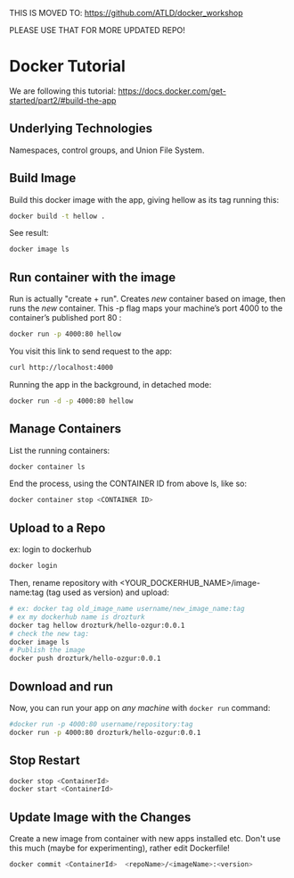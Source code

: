 THIS IS MOVED TO: 
https://github.com/ATLD/docker_workshop

PLEASE USE THAT FOR MORE UPDATED REPO!


# Docker Tutorial
We are following this tutorial: https://docs.docker.com/get-started/part2/#build-the-app

## Underlying Technologies
Namespaces, control groups, and Union File System. 

## Build Image
Build this docker image with the app, giving hellow as its tag running this:
```bash
docker build -t hellow .
```
See result:
```bash
docker image ls
```
## Run container with the image
Run is actually "create + run". Creates *new* container based on image, then runs the *new* container.
This -p flag maps your machine’s port 4000 to the container’s published port 80 :
```bash
docker run -p 4000:80 hellow
```

You visit this link to send request to the app:
```bash
curl http://localhost:4000
```

Running the app in the background, in detached mode:
```bash
docker run -d -p 4000:80 hellow
```
## Manage Containers
List the running containers:
```bash
docker container ls
```

End the process, using the CONTAINER ID from above ls, like so:
```bash
docker container stop <CONTAINER ID>
```
## Upload to a Repo
ex: login to dockerhub
```bash
docker login
```
Then, rename repository with <YOUR_DOCKERHUB_NAME>/image-name:tag (tag used as version)
and upload:
```bash
# ex: docker tag old_image_name username/new_image_name:tag
# ex my dockerhub name is drozturk
docker tag hellow drozturk/hello-ozgur:0.0.1
# check the new tag:
docker image ls
# Publish the image
docker push drozturk/hello-ozgur:0.0.1
```

## Download and run
Now, you can run your app on *any machine* with `docker run` command:
```bash
#docker run -p 4000:80 username/repository:tag
docker run -p 4000:80 drozturk/hello-ozgur:0.0.1
```

## Stop Restart
```bash
docker stop <ContainerId>
docker start <ContainerId>
```

## Update Image with the Changes
Create a new image from container with new apps installed etc.
Don't use this much (maybe for experimenting), rather edit Dockerfile!

```bash
docker commit <ContainerId>  <repoName>/<imageName>:<version>
```
